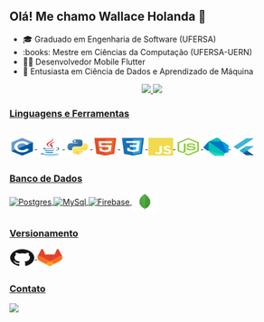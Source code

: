 ## Olá! Me chamo Wallace Holanda 👋

<ul>
  <li>🎓 Graduado em Engenharia de Software (UFERSA)</li>
  <li>:books: Mestre em Ciências da Computação (UFERSA-UERN)</li>
  <li>👨‍💻 Desenvolvedor Mobile Flutter</li>
  <li>🔬 Entusiasta em Ciência de Dados e Aprendizado de Máquina</li>
</ul>

<div align="center">
  <a href="https://github.com/WallaceHolanda">
  <img height="180em" src="https://github-readme-stats.vercel.app/api?username=WallaceHolanda&show_icons=true&theme=dracula&include_all_commits=true&count_private=true"/>
  <img height="180em" src="https://github-readme-stats.vercel.app/api/top-langs/?username=WallaceHolanda&layout=compact&langs_count=7&theme=dracula"/>
</div>
 
### Linguagens e Ferramentas
<div style="display: inline_block"><br>
  <img align="center" alt="C" height="32" width="45" src="https://raw.githubusercontent.com/devicons/devicon/master/icons/c/c-original.svg">
  <img align="center" alt="Java" height="32" width="45" src="https://raw.githubusercontent.com/devicons/devicon/master/icons/java/java-original.svg">
  <img align="center" alt="Python" height="32" width="45" src="https://raw.githubusercontent.com/devicons/devicon/master/icons/python/python-original.svg">
  <img align="center" alt="Html" height="32" width="45" src="https://raw.githubusercontent.com/devicons/devicon/master/icons/html5/html5-original.svg">
  <img align="center" alt="Css" height="32" width="45" src="https://raw.githubusercontent.com/devicons/devicon/master/icons/css3/css3-original.svg">
  <img align="center" alt="JS" height="32" width="45" src="https://raw.githubusercontent.com/devicons/devicon/master/icons/javascript/javascript-plain.svg">
  <img align="center" alt="Node" height="32" width="45" src="https://raw.githubusercontent.com/devicons/devicon/master/icons/nodejs/nodejs-original.svg">
  <img align="center" alt="Dart" height="32" width="45" src="https://raw.githubusercontent.com/devicons/devicon/master/icons/dart/dart-original.svg">
  <img align="center" alt="Flutter" height="30" width="45" src="https://raw.githubusercontent.com/devicons/devicon/master/icons/flutter/flutter-original.svg">
  
## 
### Banco de Dados
  <img align="center" alt="Postgres" height="32" width="45" src="https://cdn.jsdelivr.net/gh/devicons/devicon/icons/postgresql/postgresql-original.svg">
  <img align="center" alt="MySql" height="32" width= "45" src="https://cdn.jsdelivr.net/gh/devicons/devicon/icons/mysql/mysql-original.svg">
  <img align="center" alt="Firebase" height="32" width="45" src="https://cdn.jsdelivr.net/gh/devicons/devicon/icons/firebase/firebase-plain.svg">
  <img align="center" alt="Mongo" height="32" width="45" src="https://raw.githubusercontent.com/devicons/devicon/master/icons/mongodb/mongodb-original.svg">

##
### Versionamento
  <img align="center" alt="GitHub" height="32" width="45" src="https://raw.githubusercontent.com/devicons/devicon/master/icons/github/github-original.svg">
  <img align="center" alt="GitLab" height="32" width="45" src="https://raw.githubusercontent.com/devicons/devicon/master/icons/gitlab/gitlab-original.svg">
</div>

##
### Contato
<div>
 <a href="https://www.linkedin.com/in/wallace-holanda-b8292816a/" target="_blank"><img src="https://img.shields.io/badge/-LinkedIn-%230077B5?style=for-the-badge&logo=linkedin&logoColor=white" target="_blank"></a> 
</div>
